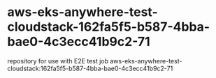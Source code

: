 # aws-eks-anywhere-test-cloudstack-162fa5f5-b587-4bba-bae0-4c3ecc41b9c2-71
repository for use with E2E test job aws-eks-anywhere-test-cloudstack:162fa5f5-b587-4bba-bae0-4c3ecc41b9c2-71
